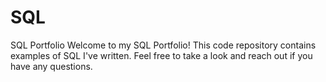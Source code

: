 # SQL
SQL Portfolio 
Welcome to my SQL Portfolio! This code repository contains examples of SQL I've written. Feel free to take a look and reach out if you have any questions.
